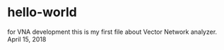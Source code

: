 # hello-world
for VNA development 
this is my first file about Vector Network analyzer. 
April 15, 2018
